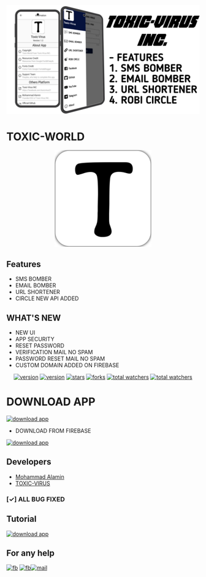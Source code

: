 <img src="assets/demo3.jpg" alt="logo">
</div>

# **TOXIC-WORLD**

<div align="center">
<img style="height: 50%;width: 50%;" src="assets/logo.png" alt="logo">
</div>


## Features

* SMS BOMBER
* EMAIL BOMBER
* URL SHORTENER
* CIRCLE NEW API ADDED

## WHAT'S NEW

- NEW UI
- APP SECURITY 
- RESET PASSWORD 
- VERIFICATION MAIL NO SPAM
- PASSWORD RESET MAIL NO SPAM
- CUSTOM DOMAIN ADDED ON FIREBASE

<div align="center">
<a href="https://www.github.com/ITZAKX21"><img src="https://img.shields.io/github/followers/itzakx21?logo=GITHUB&style=for-the-badge" alt="version" ></a>
<a href="https://github.com/ITZAKX21/TOXIC-WORLD/releases/tag/Letest"><img src="https://img.shields.io/badge/Version-V1.4-dark?style=for-the-badge" alt="version" ></a>
<a href="https://www.github.com/ITZAKX21/blood-box"><img src="https://img.shields.io/github/stars/itzakx21/TOXIC-WORLD?logo=GITHUB&style=for-the-badge" alt="stars" ></a>
<a href="https://github.com/ITZAKX21/blood-box/fork"><img src="https://img.shields.io/github/forks/itzakx21/TOXIC-WORLD?logo=GITHUB&style=for-the-badge" alt="forks" ></a>
<a href="https://www.github.com/ITZAKX21/blood-box"><img src="https://img.shields.io/github/watchers/itzakx21/TOXIC-WORLD?color=red&logo=github&style=for-the-badge" alt="total watchers" ></a>
<a href="https://github.com/ITZAKX21/blood-box/blob/main/LICENSE"><img src="https://img.shields.io/github/license/itzakx21/TOXIC-WORLD?logo=license&style=for-the-badge" alt="total watchers" ></a>
</div>

# DOWNLOAD APP 

<a href="https://github.com/ITZAKX21/TOXIC-WORLD/releases/tag/Letest"><img src="https://img.shields.io/badge/DOWNLOAD-V1.4-dark?style=for-the-badge" alt="download app" ></a>

- DOWNLOAD FROM FIREBASE

<a href="https://firebasestorage.googleapis.com/v0/b/twbomber008.appspot.com/o/app%2FLetest_V1_4.apk?alt=media&token=e81ebd57-32ec-486e-bde0-d46d4933f6cf"><img src="https://img.shields.io/static/v1?style=for-the-badge&message=V1.4&color=000000&logo=FIREBASE&logoColor=FFFFFF&label=DOWNLOAD%20NOW" alt="download app" ></a>



## Developers
  * <a href="https://www.facebook.com/AKXVAU">Mohammad Alamin</a>
  * <a href="https://www.facebook.com/toxicvirus21">TOXIC-VIRUS</a><br>

### [✓] ALL BUG FIXED

## Tutorial

<a href="https://youtu.be/AJ1DDKGQYiQ"><img src="https://img.shields.io/youtube/views/AJ1DDKGQYiQ?color=blue&label=WATCH&logo=youtube&logoColor=red&style=for-the-badge" alt="download app" ></a>

## For any help

<a href="https://www.facebook.com/toxicvirus21"><img src="https://img.shields.io/badge/Facebook-1877F2?style=for-the-badge&logo=facebook&logoColor=white" alt="fb" ></a>
<a href="https://t.me/dcbd04"><img src="https://img.shields.io/badge/Telegram-1877F2?style=for-the-badge&logo=telegram&logoColor=white" alt="fb" ></a><a href="mailto: dev.akxvau@gmail.com"><img src="https://img.shields.io/badge/Gmail-D14836?style=for-the-badge&logo=gmail&logoColor=white" alt="mail" ></a>

